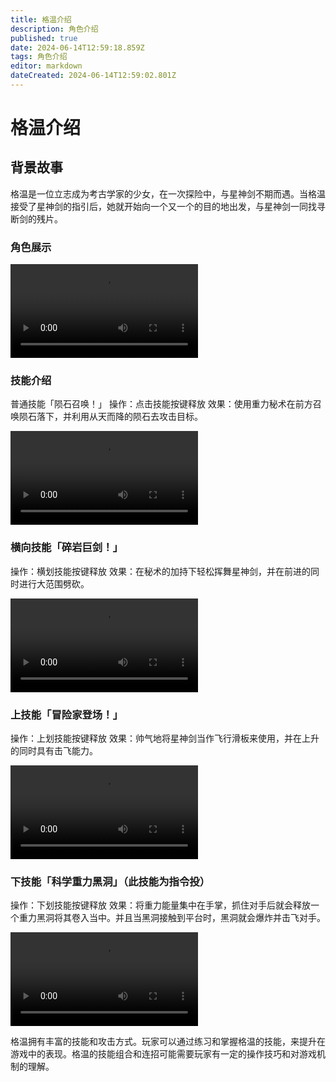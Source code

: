 ```yaml
---
title: 格温介绍
description: 角色介绍
published: true
date: 2024-06-14T12:59:18.859Z
tags: 角色介绍
editor: markdown
dateCreated: 2024-06-14T12:59:02.801Z
---
```


# 格温介绍

## 背景故事
格温是一位立志成为考古学家的少女，在一次探险中，与星神剑不期而遇。当格温接受了星神剑的指引后，她就开始向一个又一个的目的地出发，与星神剑一同找寻断剑的残片。

### 角色展示

<div class="video-box">
<video controls src="https://cn-cdn.fp.xd.com/video/Artifact.mp4" type="video/mp4">展示
</video>
</div>

### 技能介绍
普通技能「陨石召唤！」
操作：点击技能按键释放
效果：使用重力秘术在前方召唤陨石落下，并利用从天而降的陨石去攻击目标。

<div class="video-box">
<video controls src="https://cn-cdn.fp.xd.com/video/24s1v1.mp4">普b
</video>
</div>

### 横向技能「碎岩巨剑！」
操作：横划技能按键释放
效果：在秘术的加持下轻松挥舞星神剑，并在前进的同时进行大范围劈砍。

<div class="video-box">
<video controls src="https://cn-cdn.fp.xd.com/video/24s2v1.mp4" type="video/mp4">横b
</video>
</div>

### 上技能「冒险家登场！」
操作：上划技能按键释放
效果：帅气地将星神剑当作飞行滑板来使用，并在上升的同时具有击飞能力。

<div class="video-box">
<video controls src="https://cn-cdn.fp.xd.com/video/24s3v1.mp4" type="video/mp4">上b
</video>
</div>

### 下技能「科学重力黑洞」（此技能为指令投）
操作：下划技能按键释放
效果：将重力能量集中在手掌，抓住对手后就会释放一个重力黑洞将其卷入当中。并且当黑洞接触到平台时，黑洞就会爆炸并击飞对手。

<div class="video-box">
<video controls src="http://cn-cdn.fp.xd.com/video/24s4v1.mp4" type="video/mp4">下b
</video>
</div>

格温拥有丰富的技能和攻击方式。玩家可以通过练习和掌握格温的技能，来提升在游戏中的表现。格温的技能组合和连招可能需要玩家有一定的操作技巧和对游戏机制的理解。